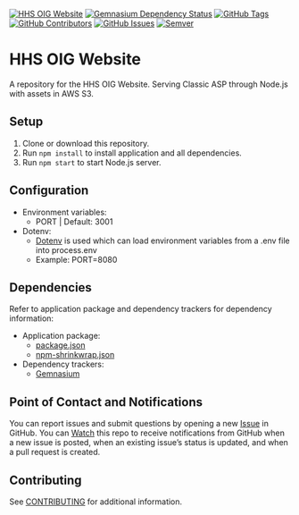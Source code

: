 
[![HHS OIG Website](https://img.shields.io/badge/-HHS%20OIG-a3c5ff.svg?colorA=133670&logo=data%3Aimage%2Fjpeg%3Bbase64%2C%2F9j%2F4AAQSkZJRgABAQAASABIAAD%2F4QCMRXhpZgAATU0AKgAAAAgABQESAAMAAAABAAEAAAEaAAUAAAABAAAASgEbAAUAAAABAAAAUgEoAAMAAAABAAIAAIdpAAQAAAABAAAAWgAAAAAAAABIAAAAAQAAAEgAAAABAAOgAQADAAAAAQABAACgAgAEAAAAAQAAABmgAwAEAAAAAQAAABgAAAAA%2F%2B0AOFBob3Rvc2hvcCAzLjAAOEJJTQQEAAAAAAAAOEJJTQQlAAAAAAAQ1B2M2Y8AsgTpgAmY7PhCfv%2FAABEIABgAGQMBIgACEQEDEQH%2FxAAfAAABBQEBAQEBAQAAAAAAAAAAAQIDBAUGBwgJCgv%2FxAC1EAACAQMDAgQDBQUEBAAAAX0BAgMABBEFEiExQQYTUWEHInEUMoGRoQgjQrHBFVLR8CQzYnKCCQoWFxgZGiUmJygpKjQ1Njc4OTpDREVGR0hJSlNUVVZXWFlaY2RlZmdoaWpzdHV2d3h5eoOEhYaHiImKkpOUlZaXmJmaoqOkpaanqKmqsrO0tba3uLm6wsPExcbHyMnK0tPU1dbX2Nna4eLj5OXm5%2Bjp6vHy8%2FT19vf4%2Bfr%2FxAAfAQADAQEBAQEBAQEBAAAAAAAAAQIDBAUGBwgJCgv%2FxAC1EQACAQIEBAMEBwUEBAABAncAAQIDEQQFITEGEkFRB2FxEyIygQgUQpGhscEJIzNS8BVictEKFiQ04SXxFxgZGiYnKCkqNTY3ODk6Q0RFRkdISUpTVFVWV1hZWmNkZWZnaGlqc3R1dnd4eXqCg4SFhoeIiYqSk5SVlpeYmZqio6Slpqeoqaqys7S1tre4ubrCw8TFxsfIycrS09TV1tfY2dri4%2BTl5ufo6ery8%2FT19vf4%2Bfr%2F2wBDAAkGBxMSEhUSExIWFRUXFRgYGRcYGBcVFxcXGhcXFxgXGhgYHSghGB0lHRcVITEhJSkrLi4uGB8zODUtNygtLiv%2F2wBDAQoKCg4NDhsQEBsvJR4lLS0rLS8uLS0tLS0tLi0tLS0tLS8tLS0tLS0tKy0tLS0tLS0tLS0tLS0tLS0tLS0tLS3%2F3QAEAAL%2F2gAMAwEAAhEDEQA%2FAOO8HeGVumBkdVTkjdkLgHGWPvyAuRuwa6oS6KhMZlcjO0yLCTED%2FvBcED1z2qnYXJGiTeUBkPbh%2BAf3QKk5yOB1ye3NMhtnNjMgRv3kglKlCTvjZVXEoOxTkKMZ5zz3qZT97XYElbQyPF2gpbMrRujxyDchQ5BXAOf9k89PTkd65vFd7coq6S%2B7af8ASyYyFAOQm2Tnvg7xn8K4DNbUpOUdSZpJ6H%2F%2F0OD8L%2BJXs2YbQ8bAh42xtcEfdb0XqcjOCTwa6yLW9NSIxo90kJbebdJgIi%2FX733gv%2ByCB7V5rQv3B%2FnuKuUVchM6XxJ4kNyFjRFjhjG1I0%2B6qg8Y4HbGfyrnt1Ef3R9KbWiSS0E2f%2F%2FZ)](https://hhs-oig-web-asp-dev.herokuapp.com)
[![Gemnasium Dependency Status](https://gemnasium.com/badges/github.com/nci-ats/hhs-oig-web-asp.svg)](https://gemnasium.com/github.com/nci-ats/hhs-oig-web-asp)
[![GitHub Tags](https://img.shields.io/github/tag/nci-ats/hhs-oig-web-asp.svg)](https://github.com/nci-ats/hhs-oig-web-asp/tags)
[![GitHub Contributors](https://img.shields.io/github/contributors/nci-ats/hhs-oig-web-asp.svg)](https://github.com/nci-ats/hhs-oig-web-asp/graphs/contributors)
[![GitHub Issues](https://img.shields.io/github/issues/nci-ats/hhs-oig-web-asp.svg)](https://github.com/nci-ats/hhs-oig-web-asp/issues)
[![Semver](https://img.shields.io/badge/SemVer-2.0-blue.svg)](http://semver.org/spec/v2.0.0.html)

# HHS OIG Website

A repository for the HHS OIG Website.  Serving Classic ASP through Node.js with assets in AWS S3.

## Setup

1. Clone or download this repository.
2. Run `npm install` to install application and all dependencies.
3. Run `npm start` to start Node.js server.

## Configuration

- Environment variables:
  - PORT | Default: 3001
- Dotenv:
  - [Dotenv](https://www.npmjs.com/package/dotenv) is used which can load environment variables from a .env file into process.env
  - Example: PORT=8080

## Dependencies

Refer to application package and dependency trackers for dependency information:
- Application package:
  - [package.json](https://github.com/nci-ats/hhs-oig-web-asp/blob/dev/package.json)
  - [npm-shrinkwrap.json](https://github.com/nci-ats/hhs-oig-web-asp/blob/dev/npm-shrinkwrap.json)
- Dependency trackers:
  - [Gemnasium](https://gemnasium.com/github.com/nci-ats/hhs-oig-web-asp/)

## Point of Contact and Notifications
You can report issues and submit questions by opening a new [Issue](https://help.github.com/articles/creating-an-issue/) in GitHub. You can [Watch](https://help.github.com/articles/watching-repositories/) this repo to receive notifications from GitHub when a new issue is posted, when an existing issue’s status is updated, and when a pull request is created. 

## Contributing

See [CONTRIBUTING](CONTRIBUTING.md) for additional information.
